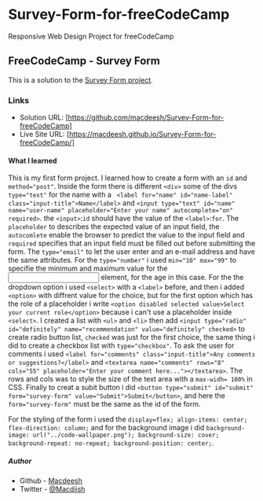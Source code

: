 # Survey-Form-for-freeCodeCamp
Responsive Web Design Project for freeCodeCamp

## FreeCodeCamp - Survey Form

This is a solution to the [Survey Form project](https://www.freecodecamp.org/learn/responsive-web-design/responsive-web-design-projects/build-a-survey-form). 

### Links

- Solution URL: [https://github.com/macdeesh/Survey-Form-for-freeCodeCamp]
- Live Site URL: [https://macdeesh.github.io/Survey-Form-for-freeCodeCamp/]

#### What I learned
This is my first form project. I learned how to create a form with an ```id``` and ```method="post"```. Inside the form there is different ```<div>``` some of the divs ```type="text"``` for the name with a ``` <label for="name" id="name-label" class="input-title">Name</label>``` and ```<input type="text" id="name" name="user-name" placeholder="Enter your name" autocomplete="on" required>```. the ```<input>```:```id``` should have the value of the ```<label>```:```for```. The ```placeholder``` to describes the expected value of an input field, the ```autocomlete``` enable the browser to predict the value to the input field and ```required``` specifies that an input field must be filled out before submitting the form.
The ```type="email"```  to let the user enter and an e-mail address and have the same attributes. For the ```type="number"``` i used ```min="10" max="99"``` to specifie the minimum and maximum value for the <input> element, for the age in this case. 
For the the dropdown option i used ```<select>``` with a ```<label>``` before, and then i added ```<option>``` with diffrent value for the choice, but for the first option which has the role of a placeholder i write ```<option disabled selected value>Select your current role</option>``` because i can't use a placeholder inside ```<select>```. I created a list with ```<ul>``` and ```<li>``` then add ```<input type="radio" id="definitely" name="recommendation" value="definitely" checked>``` to create radio button list, ```checked``` was just for the first choice, the same thing i did to create a checkbox list with ```type="checkbox"```. To ask the user for comments i used ```<label for="comments" class="input-title">Any comments or suggestions?</label>``` and ```<textarea name="comments" rows="8" cols="55" placeholder="Enter your comment here..."></textarea>```. The rows and cols was to style the size of the text area with a ```max-widh= 100%``` in CSS. Finally to creat a subit button i did ```<button type="submit" id="submit" form="survey-form" value="Submit">Submit</button>```, and here the ```form="survey-form"``` must be the same as the id of the form.

For the styling of the form i used the ```display=flex; align-items: center; flex-direction: column;``` and for the background image i did ```background-image: url("../code-wallpaper.png"); background-size: cover; background-repeat: no-repeat; background-position: center;```.



##### Author

- Github - [Macdeesh](https://github.com/macdeesh)
- Twitter - [@Macdiish](https://twitter.com/Macdiish)
